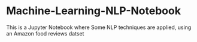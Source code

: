 # Machine-Learning-NLP-Notebook
This is a Jupyter Notebook where Some NLP techniques are applied, using an Amazon food reviews datset
